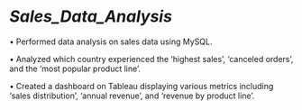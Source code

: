 # _Sales_Data_Analysis_

•	Performed data analysis on sales data using MySQL.	

•	Analyzed which country experienced the ‘highest sales’, ‘canceled orders’, and the ‘most popular product line’.

•	Created a dashboard on Tableau displaying various metrics including ‘sales distribution’, ‘annual revenue’, and ‘revenue by product line’.

